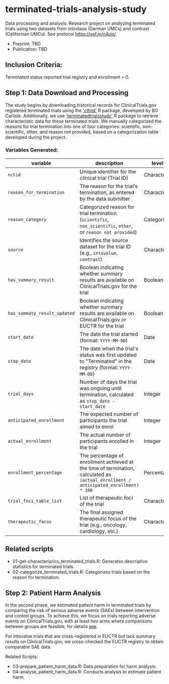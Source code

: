 # terminated-trials-analysis-study
Data processing and analysis: Research project on analyzing terminated trials using two datasets from intovlaue (German UMCs) and contrast (Californian UMCs). See protocol https://osf.io/n4ujs/.

- Preprint: TBD
- Publication: TBD

## Inclusion Criteria:
Terminated status reported trial registry and enrollment > 0.

## Step 1: Data Download and Processing
The study begins by downloading historical records for ClinicalTrials.gov registered terminated trials using the ['cthist'](https://github.com/bgcarlisle/cthist) R package, developed by BG Carlisle. Additionally, we use ['terminatedtrialsstudy'](https://github.com/sama9767/terminated-trials-study/tree/main) R package to retrieve characteristic data for these terminated trials. We manually categorized the reasons for trial termination into one of four categories: scientific, non-scientific, other, and reason not provided, based on a categorization table developed during the project.

### Variables Generated:
| variable               | description                                                                                                    | level         |
|------------------------|----------------------------------------------------------------------------------------------------------------|---------------|
| `nctid`                | Unique identifier for the clinical trial (Trial ID)                                                            | Character     |
| `reason_for_termination`| The reason for the trial's termination, as entered by the data submitter                                       | Character          |
| `reason_category`      | Categorized reason for trial termination (`scientific`, `non_scientific`, `other`, or `reason not provided`)   | Categorical   |
| `source`               | Identifies the source dataset for the trial ID (e.g., `intovalue`, `contrast`)                                 | Character     |
| `has_summary_result`   | Boolean indicating whether summary results are available on ClinicalTrials.gov for the trial                   | Boolean       |
| `has_summaty_result_updated`| Boolean indicating whether summary results are available on ClinicalTrials.gov or EUCTR for the trial |Boolean|
| `start_date`           | The date the trial started (format: `YYYY-MM-DD`)                                                              | Date          |
| `stop_date`            | The date when the trial's status was first updated to "Terminated" in the registry (format: `YYYY-MM-DD`)      | Date          |
| `trial_days`           | Number of days the trial was ongoing until termination, calculated as `stop_date - start_date`                 | Integer       |
| `anticipated_enrollment`| The expected number of participants the trial aimed to enrol                                                  | Integer       |
| `actual_enrollment`    | The actual number of participants enrolled in the trial                                                        | Integer       |
| `enrollment_percentage`| The percentage of enrollment achieved at the time of termination, calculated as `(actual_enrollment / anticipated_enrollment) * 100` | Percentage |
|`trial_foci_table_list`| List of therapeutic foci of the trial | Character|
| `therapeutic_focus`    | The final assigned therapeutic focus of the trial (e.g., oncology, cardiology, etc.)                                          | Character     |

## Related scripts
- 01-get-characterisrics_terminated_trials.R: Generates descriptive statistics for terminated trials.
- 02-categorize_terminated_trials.R: Categorizes trials based on the reason for termination.


## Step 2: Patient Harm Analysis
In the second phase, we estimated patient harm in terminated trials by comparing the risk of serious adverse events (SAEs) between intervention and control groups. To achieve this, we focus on trials reporting adverse events on ClinicalTrials.gov, with at least two arms where comparisons between groups are feasible, for details [see](https://charitede.sharepoint.com/:w:/r/sites/ClinicalResearchAGStrech-IntoValueTerminatedTrialsStudy/Shared%20Documents/The%20Terminated%20Trials%20Study/03_SAE-data-and-analysis/Terminated-Trial-Risk-Protocol.docx?d=w5a70c8271d6c4ed4930bc0cd43cce2cd&csf=1&web=1&e=ogrA7Z).

For Intovalue trials that are cross-registered in EUCTR but lack summary results on ClinicalTrials.gov, we cross-checked the EUCTR registry to obtain comparable SAE data.

Related Scripts:
- 03-prepare_patient_harm_data.R: Data preparation for harm analysis.
- 04-analyse_patient_harm_data.R: Conducts analysis to estimate patient harm.

